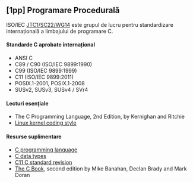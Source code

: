 [1pp] Programare Procedurală
----------------------------

ISO/IEC [JTC1/SC22/WG14][1] este grupul de lucru pentru standardizare internațională a
limbajului de programare C.

[1]: http://www.open-std.org/JTC1/SC22/WG14/


#### Standarde C aprobate internațional

* ANSI C
* C89 / C90 (ISO/IEC 9899:1990)
* C99 (ISO/IEC 9899:1999)
* C11 (ISO/IEC 9899:2011)
* POSIX.1-2001, POSIX.1-2008
* SUSv2, SUSv3, SUSv4 / SVr4


#### Lecturi esențiale

- The C Programming Language, 2nd Edition, by Kernighan and Ritchie
- [Linux kernel coding style][2]

[2]: http://www.kernel.org/doc/Documentation/CodingStyle


#### Resurse suplimentare

- [C programming language][3]
- [C data types][4]
- [C11 C standard revision][5]
- [The C Book][6], second edition by Mike Banahan, Declan Brady and Mark Doran

[3]: http://en.wikipedia.org/wiki/C_(programming_language)
[4]: http://en.wikipedia.org/wiki/C_data_types
[5]: http://en.wikipedia.org/wiki/C11_(C_standard_revision)
[6]: http://publications.gbdirect.co.uk/c_book/